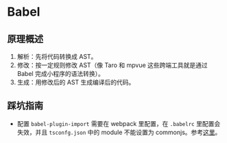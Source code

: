 # Babel

## 原理概述

1. 解析：先将代码转换成 AST。
2. 修改：按一定规则修改 AST（像 Taro 和 mpvue 这些跨端工具就是通过 Babel 完成小程序的语法转换）。
3. 生成：用修改后的 AST 生成编译后的代码。


## 踩坑指南

- 配置 `babel-plugin-import` 需要在 webpack 里配置，在 `.babelrc` 里配置会失效，并且 `tsconfg.json` 中的 module 不能设置为 commonjs。参考[这里](https://github.com/ant-design/babel-plugin-import/issues/73)。
